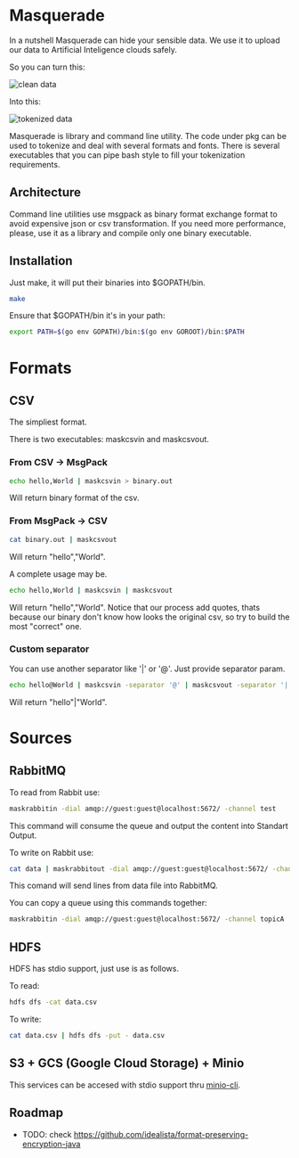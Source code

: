 Masquerade
==========

In a nutshell Masquerade can hide your sensible data. We use it to upload our data to Artificial Inteligence clouds safely.

So you can turn this:

![clean data](https://github.com/BBVA/masquerade/exampleData/cleanData.png "clean data")


Into this:

![tokenized data](https://github.com/BBVA/masquerade/exampleData/masked.png "tokenized data")


Masquerade is library and command line utility.
The code under pkg can be used to tokenize and deal with several formats and fonts.
There is several executables that you can pipe bash style to fill your tokenization requirements.

Architecture
------------
Command line utilities use msgpack as binary format exchange format to avoid expensive json or csv transformation. If you need more performance, please, use it as a library and compile only one binary executable.

Installation
------------
Just make, it will put their binaries into $GOPATH/bin.
```bash
make
```
Ensure that $GOPATH/bin it's in your path:
```bash
export PATH=$(go env GOPATH)/bin:$(go env GOROOT)/bin:$PATH
```

Formats
=======

CSV
---
The simpliest format.

There is two executables: maskcsvin and maskcsvout.

### From CSV -> MsgPack
```bash
echo hello,World | maskcsvin > binary.out
```
Will return binary format of the csv.

### From MsgPack -> CSV
```bash
cat binary.out | maskcsvout
```
Will return "hello","World".

A complete usage may be.
```bash
echo hello,World | maskcsvin | maskcsvout
```
Will return "hello","World". Notice that our process add quotes, thats because our binary don't know how looks the original csv, so try to build the most "correct" one.

### Custom separator
You can use another separator like '|' or '@'. Just provide separator param.
```bash
echo hello@World | maskcsvin -separator '@' | maskcsvout -separator '|'
```
Will return "hello"|"World".

Sources
=======

RabbitMQ
--------
To read from Rabbit use:
```bash
maskrabbitin -dial amqp://guest:guest@localhost:5672/ -channel test
```

This command will consume the queue and output the content into Standart Output.

To write on Rabbit use:
```bash
cat data | maskrabbitout -dial amqp://guest:guest@localhost:5672/ -channel test
```

This comand will send lines from data file into RabbitMQ.

You can copy a queue using this commands together:
```bash
maskrabbitin -dial amqp://guest:guest@localhost:5672/ -channel topicA | maskrabbitout -dial amqp://guest:guest@localhost:5672/ -channel topicB
```

HDFS
----
HDFS has stdio support, just use is as follows.

To read:
```bash
hdfs dfs -cat data.csv
```

To write:
```bash
cat data.csv | hdfs dfs -put - data.csv
```

S3 + GCS (Google Cloud Storage) + Minio
---------------------------------------
This services can be accesed with stdio support thru [minio-cli](https://github.com/minio/mc#add-a-cloud-storage-service).

Roadmap
-------
- TODO: check https://github.com/idealista/format-preserving-encryption-java
